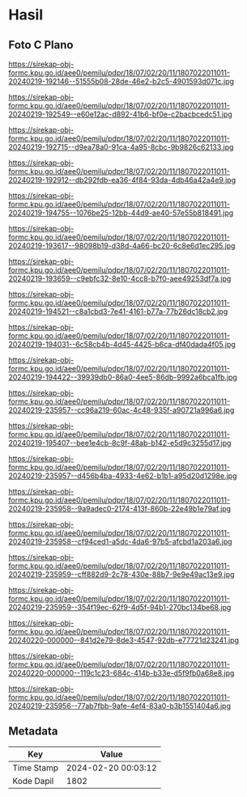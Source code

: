 # Hasil

## Foto C Plano

https://sirekap-obj-formc.kpu.go.id/aee0/pemilu/pdpr/18/07/02/20/11/1807022011011-20240219-192146--51555b08-28de-46e2-b2c5-4901593d071c.jpg

https://sirekap-obj-formc.kpu.go.id/aee0/pemilu/pdpr/18/07/02/20/11/1807022011011-20240219-192549--e60e12ac-d892-41b6-bf0e-c2bacbcedc51.jpg

https://sirekap-obj-formc.kpu.go.id/aee0/pemilu/pdpr/18/07/02/20/11/1807022011011-20240219-192715--d9ea78a0-91ca-4a95-8cbc-9b9826c62133.jpg

https://sirekap-obj-formc.kpu.go.id/aee0/pemilu/pdpr/18/07/02/20/11/1807022011011-20240219-192912--db292fdb-ea36-4f84-93da-4db46a42a4e9.jpg

https://sirekap-obj-formc.kpu.go.id/aee0/pemilu/pdpr/18/07/02/20/11/1807022011011-20240219-194755--1076be25-12bb-44d9-ae40-57e55b818491.jpg

https://sirekap-obj-formc.kpu.go.id/aee0/pemilu/pdpr/18/07/02/20/11/1807022011011-20240219-193617--98098b19-d38d-4a66-bc20-6c8e6d1ec295.jpg

https://sirekap-obj-formc.kpu.go.id/aee0/pemilu/pdpr/18/07/02/20/11/1807022011011-20240219-193659--c9ebfc32-8e10-4cc8-b7f0-aee49253df7a.jpg

https://sirekap-obj-formc.kpu.go.id/aee0/pemilu/pdpr/18/07/02/20/11/1807022011011-20240219-194521--c8a1cbd3-7e41-4161-b77a-77b26dc18cb2.jpg

https://sirekap-obj-formc.kpu.go.id/aee0/pemilu/pdpr/18/07/02/20/11/1807022011011-20240219-194031--6c58cb4b-4d45-4425-b6ca-df40dada4f05.jpg

https://sirekap-obj-formc.kpu.go.id/aee0/pemilu/pdpr/18/07/02/20/11/1807022011011-20240219-194422--39939db0-86a0-4ee5-86db-9992a6bca1fb.jpg

https://sirekap-obj-formc.kpu.go.id/aee0/pemilu/pdpr/18/07/02/20/11/1807022011011-20240219-235957--cc96a219-60ac-4c48-935f-a90721a996a6.jpg

https://sirekap-obj-formc.kpu.go.id/aee0/pemilu/pdpr/18/07/02/20/11/1807022011011-20240219-195407--bee1e4cb-8c9f-48ab-b142-e5d9c3255d17.jpg

https://sirekap-obj-formc.kpu.go.id/aee0/pemilu/pdpr/18/07/02/20/11/1807022011011-20240219-235957--d456b4ba-4933-4e62-b1b1-a95d20d1298e.jpg

https://sirekap-obj-formc.kpu.go.id/aee0/pemilu/pdpr/18/07/02/20/11/1807022011011-20240219-235958--9a9adec0-2174-413f-860b-22e49b1e79af.jpg

https://sirekap-obj-formc.kpu.go.id/aee0/pemilu/pdpr/18/07/02/20/11/1807022011011-20240219-235958--cf94ced1-a5dc-4da6-97b5-afcbd1a203a6.jpg

https://sirekap-obj-formc.kpu.go.id/aee0/pemilu/pdpr/18/07/02/20/11/1807022011011-20240219-235959--cff882d9-2c78-430e-88b7-9e9e49ac13e9.jpg

https://sirekap-obj-formc.kpu.go.id/aee0/pemilu/pdpr/18/07/02/20/11/1807022011011-20240219-235959--354f19ec-62f9-4d5f-94b1-270bc134be68.jpg

https://sirekap-obj-formc.kpu.go.id/aee0/pemilu/pdpr/18/07/02/20/11/1807022011011-20240220-000000--841d2e79-8de3-4547-92db-e77721d23241.jpg

https://sirekap-obj-formc.kpu.go.id/aee0/pemilu/pdpr/18/07/02/20/11/1807022011011-20240220-000000--119c1c23-684c-414b-b33e-d5f9fb0a68e8.jpg

https://sirekap-obj-formc.kpu.go.id/aee0/pemilu/pdpr/18/07/02/20/11/1807022011011-20240219-235956--77ab7fbb-9afe-4ef4-83a0-b3b1551404a6.jpg


## Metadata

| Key        | Value               |
| ---------- | ------------------- |
| Time Stamp | 2024-02-20 00:03:12 |
| Kode Dapil | 1802                |



